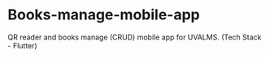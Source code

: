 # Books-manage-mobile-app
QR reader and books manage (CRUD) mobile app for UVALMS. (Tech Stack - Flutter)
